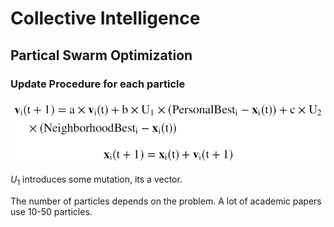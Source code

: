 # Collective Intelligence 

## Partical Swarm Optimization 

### Update Procedure for each particle

![picture 1](%24%7Bpath%7D/img/d9e9c233db63510872a83d0c35cda4f6b66d35a29ab8c3b10e34f7900e62faa6.png)  

$U_1$ introduces some mutation, its a vector. 

The number of particles depends on the problem. A lot of academic papers use 10-50 particles. 

